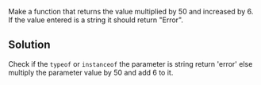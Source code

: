 Make a function that returns the value multiplied by 50 and increased by 6. If the value entered is a string it should return "Error".

## Solution
Check if the `typeof` or `instanceof` the parameter is string return 'error' else multiply the parameter value by 50 and add 6 to it.